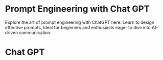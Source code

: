 # Prompt Engineering with Chat GPT
Explore the art of prompt engineering with ChatGPT here. Learn to design effective prompts, Ideal for beginners and enthusiasts eager to dive into AI-driven communication.

# Chat GPT